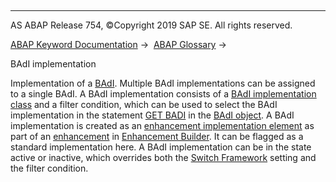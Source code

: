   

* * *

AS ABAP Release 754, ©Copyright 2019 SAP SE. All rights reserved.

[ABAP Keyword Documentation](javascript:call_link\('abenabap.htm'\)) →  [ABAP Glossary](javascript:call_link\('abenabap_glossary.htm'\)) → 

BAdI implementation

Implementation of a [BAdI](javascript:call_link\('abenbadi_glosry.htm'\) "Glossary Entry"). Multiple BAdI implementations can be assigned to a single BAdI. A BAdI implementation consists of a [BAdI implementation class](javascript:call_link\('abenbadi_implement_class_glosry.htm'\) "Glossary Entry") and a filter condition, which can be used to select the BAdI implementation in the statement [GET BADI](javascript:call_link\('abapget_badi.htm'\)) in the [BAdI object](javascript:call_link\('abenbadi_method_glosry.htm'\) "Glossary Entry"). A BAdI implementation is created as an [enhancement implementation element](javascript:call_link\('abenenhancement_impl_elem_glosry.htm'\) "Glossary Entry") as part of an [enhancement](javascript:call_link\('abenenhancement_glosry.htm'\) "Glossary Entry") in [Enhancement Builder](javascript:call_link\('abenenhancement_builder_glosry.htm'\) "Glossary Entry"). It can be flagged as a standard implementation here. A BAdI implementation can be in the state active or inactive, which overrides both the [Switch Framework](javascript:call_link\('abenswitch_framework_glosry.htm'\) "Glossary Entry") setting and the filter condition.